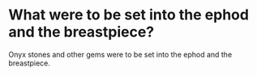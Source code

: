 # What were to be set into the ephod and the breastpiece?

Onyx stones and other gems were to be set into the ephod and the breastpiece.

